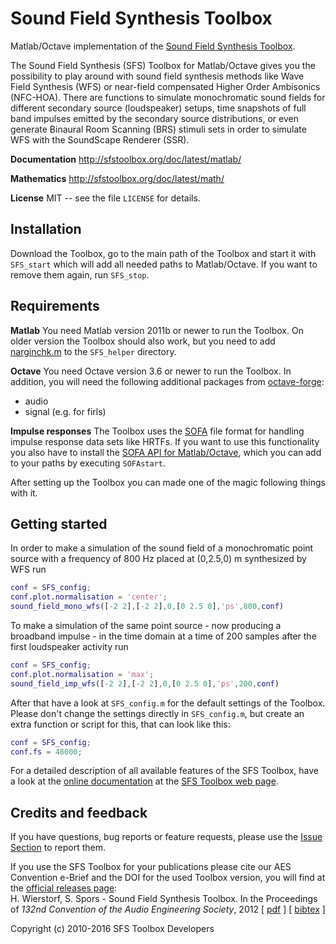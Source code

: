 Sound Field Synthesis Toolbox
=============================

Matlab/Octave implementation of the [Sound Field Synthesis
Toolbox](http://sfstoolbox.org).

The Sound Field Synthesis (SFS) Toolbox for Matlab/Octave gives you the
possibility to play around with sound field synthesis methods like Wave Field
Synthesis (WFS) or near-field compensated Higher Order Ambisonics (NFC-HOA).
There are functions to simulate monochromatic sound fields for different secondary
source (loudspeaker) setups, time snapshots of full band impulses emitted by the
secondary source distributions, or even generate Binaural Room Scanning (BRS)
stimuli sets in order to simulate WFS with the SoundScape Renderer (SSR).

**Documentation**
http://sfstoolbox.org/doc/latest/matlab/

**Mathematics**
http://sfstoolbox.org/doc/latest/math/

**License**
MIT -- see the file `LICENSE` for details.


Installation
------------

Download the Toolbox, go to the main path of the Toolbox and start it with
<code>SFS_start</code> which will add all needed paths to Matlab/Octave.  If
you want to remove them again, run <code>SFS_stop</code>.


Requirements
------------

**Matlab**
You need Matlab version 2011b or newer to run the Toolbox.
On older version the Toolbox should also work, but you need to add
[narginchk.m](http://gist.github.com/hagenw/5642886) to the
<code>SFS_helper</code>
directory.

**Octave**
You need Octave version 3.6 or newer to run the Toolbox. In addition,
you will need the following additional packages from
[octave-forge](http://octave.sourceforge.net/):
* audio
* signal (e.g. for firls)

**Impulse responses**
The Toolbox uses the [SOFA](http://sofaconventions.org/) file format for
handling impulse response data sets like HRTFs. If you want to use this
functionality you also have to install the [SOFA API for
Matlab/Octave](https://github.com/sofacoustics/API_MO), which you can add to
your paths by executing `SOFAstart`.

After setting up the Toolbox you can made one of the magic following things with it.


Getting started
---------------

In order to make a simulation of the sound field of a monochromatic point source
with a frequency of 800 Hz placed at (0,2.5,0) m synthesized by WFS run

```Matlab
conf = SFS_config;
conf.plot.normalisation = 'center';
sound_field_mono_wfs([-2 2],[-2 2],0,[0 2.5 0],'ps',800,conf)
```

To make a simulation of the same point source - now producing a broadband
impulse - in the time domain at a time of
200 samples after the first loudspeaker activity run

```Matlab
conf = SFS_config;
conf.plot.normalisation = 'max';
sound_field_imp_wfs([-2 2],[-2 2],0,[0 2.5 0],'ps',200,conf)
```

After that have a look at <code>SFS_config.m</code> for the default settings of
the Toolbox.  Please don't change the settings directly in
<code>SFS_config.m</code>, but create an extra function or script for this, that
can look like this:

```Matlab
conf = SFS_config;
conf.fs = 48000;
```

For a detailed description of all available features of the SFS Toolbox, have a
look at the [online documentation](http://sfstoolbox.org/doc/latest/matlab/) at
the [SFS Toolbox web page](http://sfstoolbox.org).


Credits and feedback
-------------------

If you have questions, bug reports or feature requests, please use the [Issue
Section](https://github.com/sfstoolbox/sfs/issues) to report them.

If you use the SFS Toolbox for your publications please cite our AES Convention
e-Brief and the DOI for the used Toolbox version, you will find at the [official
releases page](https://github.com/sfstoolbox/sfs/releases):  
H. Wierstorf, S. Spors - Sound Field Synthesis Toolbox.
In the Proceedings of *132nd Convention of the
Audio Engineering Society*, 2012
[ [pdf](http://audio.qu.tu-berlin.de/wp-content/uploads/publications/2012/wierstorf2012_SFS_toolbox_AES.pdf) ]
[ [bibtex](http://sfstoolbox.org/files/aes132_paper.bib) ]

Copyright (c) 2010-2016 SFS Toolbox Developers

